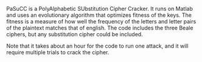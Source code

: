 PaSuCC is a PolyAlphabetic SUbstitution Cipher Cracker. 
It runs on Matlab and uses an evolutionary algorithm that optimizes fitness of the keys. 
The fitness is a measure of how well the frequency of the letters and letter pairs of the plaintext matches 
that of english.
The code includes the three Beale ciphers, but any substitution cipher could be included.

Note that it takes about an hour for the code to run one attack, 
and it will require multiple trials to crack the cipher.
